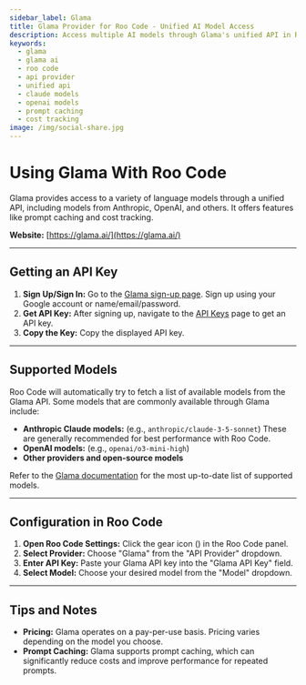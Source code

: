 ```yaml
---
sidebar_label: Glama
title: Glama Provider for Roo Code - Unified AI Model Access
description: Access multiple AI models through Glama's unified API in Roo Code. Use Claude, OpenAI, and other models with prompt caching and cost tracking.
keywords:
  - glama
  - glama ai
  - roo code
  - api provider
  - unified api
  - claude models
  - openai models
  - prompt caching
  - cost tracking
image: /img/social-share.jpg
---
```


# Using Glama With Roo Code

Glama provides access to a variety of language models through a unified API, including models from Anthropic, OpenAI, and others.  It offers features like prompt caching and cost tracking.

**Website:** [https://glama.ai/](https://glama.ai/)

---

## Getting an API Key

1.  **Sign Up/Sign In:** Go to the [Glama sign-up page](https://glama.ai/sign-up). Sign up using your Google account or name/email/password.
2.  **Get API Key:** After signing up, navigate to the [API Keys](https://glama.ai/settings/gateway/api-keys) page to get an API key.
3.  **Copy the Key:** Copy the displayed API key.

---

## Supported Models

Roo Code will automatically try to fetch a list of available models from the Glama API.  Some models that are commonly available through Glama include:

*  **Anthropic Claude models:**  (e.g., `anthropic/claude-3-5-sonnet`)  These are generally recommended for best performance with Roo Code.
*  **OpenAI models:** (e.g., `openai/o3-mini-high`)
*  **Other providers and open-source models**
    
Refer to the [Glama documentation](https://glama.ai/models) for the most up-to-date list of supported models.

---

## Configuration in Roo Code

1.  **Open Roo Code Settings:** Click the gear icon (<Codicon name="gear" />) in the Roo Code panel.
2.  **Select Provider:** Choose "Glama" from the "API Provider" dropdown.
3.  **Enter API Key:** Paste your Glama API key into the "Glama API Key" field.
4.  **Select Model:** Choose your desired model from the "Model" dropdown.

---

## Tips and Notes

* **Pricing:** Glama operates on a pay-per-use basis.  Pricing varies depending on the model you choose.
* **Prompt Caching:** Glama supports prompt caching, which can significantly reduce costs and improve performance for repeated prompts.
